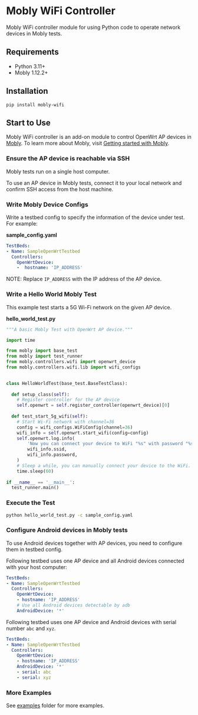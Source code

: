 # Mobly WiFi Controller

Mobly WiFi controller module for using Python code to operate network devices in Mobly tests.

## Requirements

-   Python 3.11+
-   Mobly 1.12.2+

## Installation

```shell
pip install mobly-wifi
```

## Start to Use

Mobly WiFi controller is an add-on module to control OpenWrt AP devices in [Mobly](https://github.com/google/mobly).
To learn more about Mobly, visit [Getting started with Mobly](https://github.com/google/mobly/blob/master/docs/tutorial.md).

### Ensure the AP device is reachable via SSH

Mobly tests run on a single host computer.

To use an AP device in Mobly tests, connect it to your local network and confirm
SSH access from the host machine.

### Write Mobly Device Configs

Write a testbed config to specify the information of the device under test. For example:

**sample_config.yaml**

```yaml
TestBeds:
- Name: SampleOpenWrtTestbed
  Controllers:
    OpenWrtDevice:
    -  hostname: 'IP_ADDRESS'
```

NOTE: Replace `IP_ADDRESS` with the IP address of the AP device.

### Write a Hello World Mobly Test

This example test starts a 5G Wi-Fi network on the given AP device.

**hello_world_test.py**

```python
"""A basic Mobly Test with OpenWrt AP device."""

import time

from mobly import base_test
from mobly import test_runner
from mobly.controllers.wifi import openwrt_device
from mobly.controllers.wifi.lib import wifi_configs

 
class HelloWorldTest(base_test.BaseTestClass):
 
  def setup_class(self):
    # Register controller for the AP device
    self.openwrt = self.register_controller(openwrt_device)[0]
 
  def test_start_5g_wifi(self):
    # Start Wi-Fi network with channel=36
    config = wifi_configs.WiFiConfig(channel=36)
    wifi_info = self.openwrt.start_wifi(config=config)
    self.openwrt.log.info(
        'Now you can connect your device to WiFi "%s" with password "%s"!',
        wifi_info.ssid,
        wifi_info.password,
    )
    # Sleep a while, you can manually connect your device to the WiFi.
    time.sleep(60)
 
if __name__ == '__main__':
  test_runner.main()
```

### Execute the Test

```bash
python hello_world_test.py -c sample_config.yaml
```

### Configure Android devices in Mobly tests

To use Android devices together with AP devices, you need to configure them in
testbed config.

Following testbed uses one AP device and all Android devices connected with your
host computer:

```yaml
TestBeds:
- Name: SampleOpenWrtTestbed
  Controllers:
    OpenWrtDevice:
    - hostname: 'IP_ADDRESS'
    # Use all Android devices detectable by adb
    AndroidDevice: '*'
```

Following testbed uses one AP device and Android devices with serial number
`abc` and `xyz`.

```yaml
TestBeds:
- Name: SampleOpenWrtTestbed
  Controllers:
    OpenWrtDevice:
    - hostname: 'IP_ADDRESS'
    AndroidDevice: '*'
    - serial: abc
    - serial: xyz
```

### More Examples

See [examples](./examples) folder for more examples.
